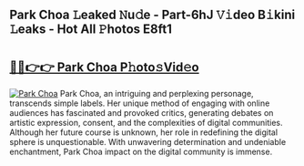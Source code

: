 ## Park Choa 𝙻eaked 𝙽u𝚍e - Part-6hJ 𝚅𝚒deo B𝚒kini 𝙻eaks - Hot All 𝙿hotos E8ft1

# <h2><a href="http://ld0ssl.urlbe.top/?page=Park+Choa">🔗🔗👉👉 Park Choa P𝚑oto𝚜Vid𝚎o</a></h2>

[![Park Choa](https://i.imgur.com/eBuTRDB.gif)](http://ld0ssl.urlbe.top/?page=Park+Choa)
Park Choa, an intriguing and perplexing personage, transcends simple labels. Her unique method of engaging with online audiences has fascinated and provoked critics, generating debates on artistic expression, consent, and the complexities of digital communities. Although her future course is unknown, her role in redefining the digital sphere is unquestionable. With unwavering determination and undeniable enchantment, Park Choa impact on the digital community is immense.
